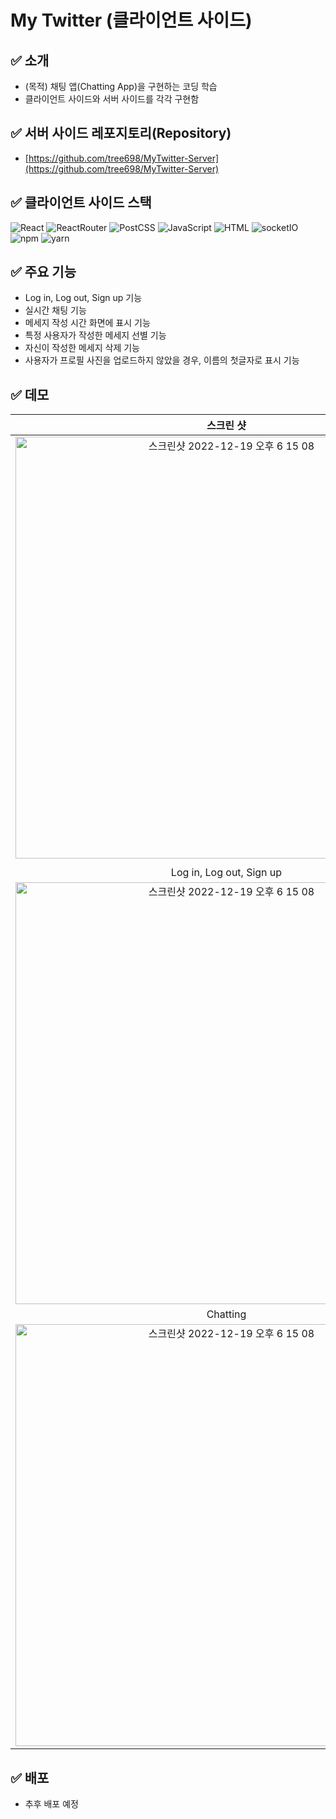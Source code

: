 # My Twitter (클라이언트 사이드)

## :white_check_mark:&nbsp;소개
- (목적) 채팅 앱(Chatting App)을 구현하는 코딩 학습
- 클라이언트 사이드와 서버 사이드를 각각 구현함

## :white_check_mark:&nbsp;서버 사이드 레포지토리(Repository)
- [https://github.com/tree698/MyTwitter-Server](https://github.com/tree698/MyTwitter-Server)

## :white_check_mark:&nbsp;클라이언트 사이드 스택
![React](https://img.shields.io/badge/-React-007ACC?style=flat&logo=React)
![ReactRouter](https://img.shields.io/badge/-ReactRouter-yellowgreen?style=flat&logo=ReactRouter)
![PostCSS](https://img.shields.io/badge/-PostCSS-green?style=flat&logo=PostCss)
![JavaScript](https://img.shields.io/badge/-JavaScript-%23F7DF1C?style=flate&logo=javascript&logoColor=000000&labelColor=%23F7DF1C&color=%23F7DF1C)
![HTML](https://img.shields.io/badge/-HTML5-F05032?style=flate&logo=html5&logoColor=ffffff)
![socketIO](https://img.shields.io/badge/-socketIO-blueviolet?style=flat&logo=socketIO)
![npm](https://img.shields.io/badge/-npm-lightgrey?style=flat&logo=npm)
![yarn](https://img.shields.io/badge/-yarn-blue?style=flat&logo=yarn)


## :white_check_mark:&nbsp;주요 기능
- Log in, Log out, Sign up 기능
- 실시간 채팅 기능
- 메세지 작성 시간 화면에 표시 기능
- 특정 사용자가 작성한 메세지 선별 기능
- 자신이 작성한 메세지 삭제 기능
- 사용자가 프로필 사진을 업로드하지 않았을 경우, 이름의 첫글자로 표시 기능

## :white_check_mark:&nbsp;데모
|**스크린 샷**|
|:--:|
|<img width="675" alt="스크린샷 2022-12-19 오후 6 15 08" src="https://user-images.githubusercontent.com/53497516/208639751-40f4fdd7-0f13-4ea7-8996-dbf48b80d049.png">|
||
|Log in, Log out, Sign up|
|<img width="675" alt="스크린샷 2022-12-19 오후 6 15 08" src="https://user-images.githubusercontent.com/53497516/208640122-4dffe549-f50b-4f3a-81d3-cb26b2c5e446.gif">|
|Chatting|
|<img width="675" alt="스크린샷 2022-12-19 오후 6 15 08" src="https://user-images.githubusercontent.com/53497516/208640386-9a57d391-b52e-45ee-9709-561d88a84fc5.gif">



## :white_check_mark:&nbsp;배포
- 추후 배포 예정
